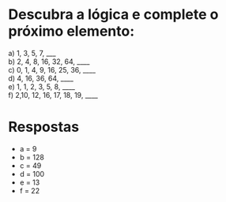 # Descubra a lógica e complete o próximo elemento:
a) 1, 3, 5, 7, ___  
b) 2, 4, 8, 16, 32, 64, ____  
c) 0, 1, 4, 9, 16, 25, 36, ____  
d) 4, 16, 36, 64, ____  
e) 1, 1, 2, 3, 5, 8, ____  
f) 2,10, 12, 16, 17, 18, 19, ____  

# Respostas
- a = 9
- b = 128
- c = 49
- d = 100
- e = 13
- f = 22
